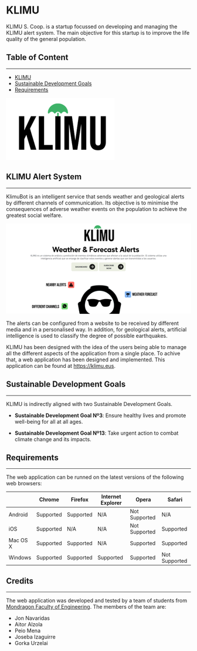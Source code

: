 # KLIMU

KLIMU S. Coop. is a startup focussed on developing and managing the KLIMU alert system. The main objective for this startup is to improve the life quality of the general population.

## Table of Content

---

- [KLIMU](#intro)
- [Sustainable Development Goals](#sdg)
- [Requirements](#req)

![Logo KLIMU.](/Media/KLIMU.png)

<h2 id="intro">KLIMU Alert System</h2>

---

KlimuBot is an intelligent service that sends weather and geological alerts by different channels of communication. Its objective is to minimise the consequences of adverse weather events on the population to achieve the greatest social welfare.

[![KLIMU Web front page.](/Media/Web.png)](https://klimu.eus)

The alerts can be configured from a website to be received by different media and in a personalised way. In addition, for geological alerts, artificial intelligence is used to classify the degree of possible earthquakes.

KLIMU has been designed with the idea of the users being able to manage all the different aspects of the application from a single place. To achive that, a web application has been designed and implemented. This application can be found at https://klimu.eus.

<h2 id="sdg">Sustainable Development Goals</h2>

---

KLIMU is indirectly aligned with two Sustainable Development Goals.

- **Sustainable Development Goal Nº3**: Ensure healthy lives and promote well-being for all at all ages.

- **Sustainable Development Goal Nº13**: Take urgent action to combat climate change and its impacts.

<h2 id="requirements">Requirements</h2>

---

The web application can be runned on the latest versions of the following web browsers:

| | Chrome | Firefox | Internet Explorer | Opera | Safari |
| - | - | - | - | - | - |
| Android | Supported | Supported | N/A | Not Supported | N/A |
| iOS | Supported | N/A | N/A | Not Supported | Supported |
| Mac OS X | Supported | Supported | N/A | Supported | Supported |
| Windows | Supported | Supported | Supported | Supported | Not Supported |

## Credits

---

The web application was developed and tested by a team of students from [Mondragon Faculty of Engineering](https://www.mondragon.edu/en/faculty-of-engineering). The members of the team are:

- Jon Navaridas
- Aitor Alzola
- Peio Mena
- Joseba Izaguirre
- Gorka Urzelai